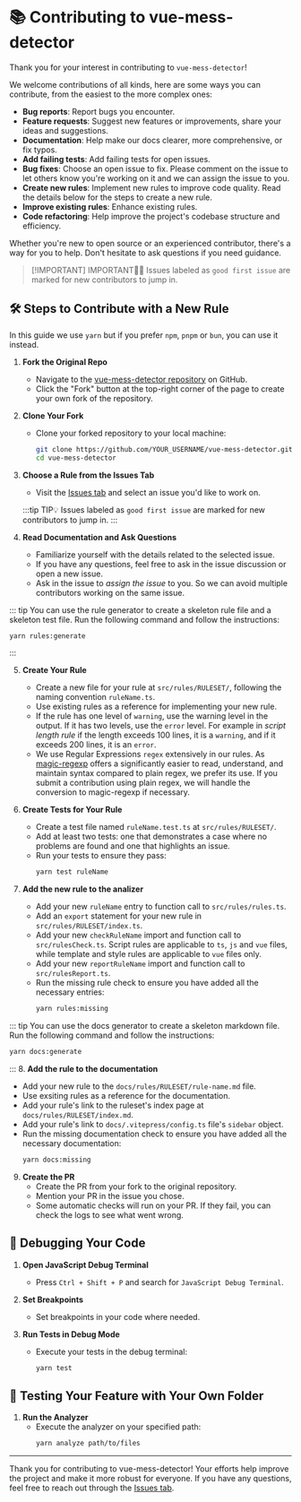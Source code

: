 # 📚 Contributing to vue-mess-detector

Thank you for your interest in contributing to `vue-mess-detector`! 

We welcome contributions of all kinds, here are some ways you can contribute, from the easiest to the more complex ones:

- **Bug reports**: Report bugs you encounter.
- **Feature requests**: Suggest new features or improvements, share your ideas and suggestions.
- **Documentation**: Help make our docs clearer, more comprehensive, or fix typos.
- **Add failing tests**: Add failing tests for open issues.
- **Bug fixes**: Choose an open issue to fix. Please comment on the issue to let others know you're working on it and we can assign the issue to you.
- **Create new rules**: Implement new rules to improve code quality. Read the details below for the steps to create a new rule.
- **Improve existing rules**: Enhance existing rules.
- **Code refactoring**: Help improve the project's codebase structure and efficiency.

Whether you're new to open source or an experienced contributor, there's a way for you to help. Don't hesitate to ask questions if you need guidance.

> [!IMPORTANT] IMPORTANT👨‍💻
> Issues labeled as `good first issue` are marked for new contributors to jump in.

## 🛠️ Steps to Contribute with a New Rule

In this guide we use `yarn` but if you prefer `npm`, `pnpm` or `bun`, you can use it instead.

1. **Fork the Original Repo**

   - Navigate to the [vue-mess-detector repository](https://github.com/rrd108/vue-mess-detector) on GitHub.
   - Click the "Fork" button at the top-right corner of the page to create your own fork of the repository.

2. **Clone Your Fork**

   - Clone your forked repository to your local machine:
     ```bash
     git clone https://github.com/YOUR_USERNAME/vue-mess-detector.git
     cd vue-mess-detector
     ```

3. **Choose a Rule from the Issues Tab**

   - Visit the [Issues tab](https://github.com/rrd108/vue-mess-detector/issues) and select an issue you'd like to work on.

   :::tip TIP💡
      Issues labeled as `good first issue` are marked for new contributors to jump in.
   :::

4. **Read Documentation and Ask Questions**

   - Familiarize yourself with the details related to the selected issue.
   - If you have any questions, feel free to ask in the issue discussion or open a new issue.
   - Ask in the issue to *assign the issue* to you. So we can avoid multiple contributors working on the same issue.

::: tip
You can use the rule generator to create a skeleton rule file and a skeleton test file. Run the following command and follow the instructions:
```bash
yarn rules:generate
```
:::

5. **Create Your Rule**

   - Create a new file for your rule at `src/rules/RULESET/`, following the naming convention `ruleName.ts`.
   - Use existing rules as a reference for implementing your new rule.
   - If the rule has one level of `warning`, use the warning level in the output. If it has two levels, use the `error` level. For example in *script length rule* if the length exceeds 100 lines, it is a `warning`, and if it exceeds 200 lines, it is an `error`.
   - We use Regular Expressions `regex` extensively in our rules. As [magic-regexp](https://regexp.dev/) offers a significantly easier to read, understand, and maintain syntax compared to plain regex, we prefer its use. If you submit a contribution using plain regex, we will handle the conversion to magic-regexp if necessary.

6. **Create Tests for Your Rule**

   - Create a test file named `ruleName.test.ts` at `src/rules/RULESET/`.
   - Add at least two tests: one that demonstrates a case where no problems are found and one that highlights an issue.
   - Run your tests to ensure they pass:
     ```bash
     yarn test ruleName
     ```

7. **Add the new rule to the analizer**

   - Add your new `ruleName` entry to function call to `src/rules/rules.ts`.
   - Add an `export` statement for your new rule in `src/rules/RULESET/index.ts`.
   - Add your new `checkRuleName` import and function call to `src/rulesCheck.ts`. Script rules are applicable to `ts`, `js` and `vue` files, while template and style rules are applicable to `vue` files only.
   - Add your new `reportRuleName` import and function call to `src/rulesReport.ts`.
   - Run the missing rule check to ensure you have added all the necessary entries:
     ```bash
     yarn rules:missing
     ```

::: tip
You can use the docs generator to create a skeleton markdown file. Run the following command and follow the instructions:
```bash
yarn docs:generate
```
:::
8. **Add the rule to the documentation**

   - Add your new rule to the `docs/rules/RULESET/rule-name.md` file.
   - Use exsiting rules as a reference for the documentation.
   - Add your rule's link to the ruleset's index page at `docs/rules/RULESET/index.md`.
   - Add your rule's link to `docs/.vitepress/config.ts` file's `sidebar` object.
   - Run the missing documentation check to ensure you have added all the necessary documentation:
     ```bash
     yarn docs:missing
     ```

9. **Create the PR**
   - Create the PR from your fork to the original repository.
   - Mention your PR in the issue you chose.
   - Some automatic checks will run on your PR. If they fail, you can check the logs to see what went wrong.

## 🐞 Debugging Your Code

1. **Open JavaScript Debug Terminal**

   - Press `Ctrl + Shift + P` and search for `JavaScript Debug Terminal`.

2. **Set Breakpoints**

   - Set breakpoints in your code where needed.

3. **Run Tests in Debug Mode**
   - Execute your tests in the debug terminal:
     ```bash
     yarn test
     ```

## 🧪 Testing Your Feature with Your Own Folder

1. **Run the Analyzer**
   - Execute the analyzer on your specified path:
     ```bash
     yarn analyze path/to/files
     ```

---

Thank you for contributing to vue-mess-detector! Your efforts help improve the project and make it more robust for everyone. If you have any questions, feel free to reach out through the [Issues tab](https://github.com/rrd108/vue-mess-detector/issues).
